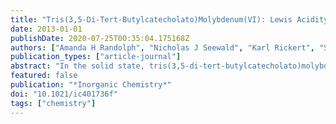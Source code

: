 ```yaml
---
title: "Tris(3,5-Di-Tert-Butylcatecholato)Molybdenum(VI): Lewis Acidity and Nonclassical Oxygen Atom Transfer Reactions"
date: 2013-01-01
publishDate: 2020-07-25T00:35:04.175168Z
authors: ["Amanda H Randolph", "Nicholas J Seewald", "Karl Rickert", "Seth N Brown"]
publication_types: ["article-journal"]
abstract: "In the solid state, tris(3,5-di-tert-butylcatecholato)molybdenum(VI) forms a dimer with seven-coordinate molybdenum and bridging catecholates. NMR spectroscopy indicates that the dimeric structure is retained in solution. The molybdenum center has a high affinity for Lewis bases such as pyridine or pyridine-N-oxide, forming seven-coordinate monomers with a capped octahedral geometry, as illustrated by the solid-state structure of (3,5-(t)Bu2Cat)3Mo(py). Structural data indicate that the complexes are best considered as Mo(VI) with substantial $π$ donation from the nonbridging catecholates to molybdenum. Both the dimeric and the monomeric tris(catecholates) react rapidly with water to form free catechol and oxomolybdenum bis(catecholate) complexes. Monooxomolybdenum complexes are also obtained, more slowly, on reaction with dioxygen, with organic products consisting mostly of 3,5-di-tert-butyl-1,2-benzoquinone with minor amounts of the extradiol oxidation product 4,6-di-tert-butyl-1-oxacyclohepta-4,6-diene-2,3-dione. The pyridine-N-oxide complex reacts on heating (with excess pyO) to form initially (3,5-(t)Bu2Cat)2MoO(Opy) and ultimately MoO3(Opy), with quinone and free pyridine as the only organic products. The decay of (3,5-(t)Bu2Cat)3Mo(Opy) shows an accelerated, autocatalytic profile because the oxidation of its product, (3,5-(t)Bu2Cat)2MoO(Opy), produces an oxo-rich, catecholate-poor intermediate which rapidly conproportionates with (3,5-(t)Bu2Cat)3Mo(Opy), providing an additional pathway for its conversion to the mono-oxo product. The tris(catecholate) fragment Mo(3,5-(t)Bu2Cat)3 deoxygenates Opy in this nonclassical oxygen atom transfer reaction slightly less rapidly than does its oxidized product, MoO(3,5-(t)Bu2Cat)2."
featured: false
publication: "*Inorganic Chemistry*"
doi: "10.1021/ic401736f"
tags: ["chemistry"]
---
```

